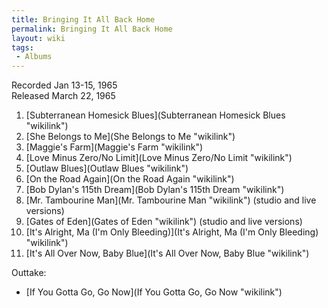 ```yaml
---
title: Bringing It All Back Home
permalink: Bringing It All Back Home
layout: wiki
tags:
 - Albums
---
```


Recorded Jan 13-15, 1965  
Released March 22, 1965

1.  [Subterranean Homesick
    Blues](Subterranean Homesick Blues "wikilink")
2.  [She Belongs to Me](She Belongs to Me "wikilink")
3.  [Maggie's Farm](Maggie's Farm "wikilink")
4.  [Love Minus Zero/No Limit](Love Minus Zero/No Limit "wikilink")
5.  [Outlaw Blues](Outlaw Blues "wikilink")
6.  [On the Road Again](On the Road Again "wikilink")
7.  [Bob Dylan's 115th Dream](Bob Dylan's 115th Dream "wikilink")
8.  [Mr. Tambourine Man](Mr. Tambourine Man "wikilink") (studio and live
    versions)
9.  [Gates of Eden](Gates of Eden "wikilink") (studio and live versions)
10. [It's Alright, Ma (I'm Only
    Bleeding)](It's Alright, Ma (I'm Only Bleeding) "wikilink")
11. [It's All Over Now, Baby
    Blue](It's All Over Now, Baby Blue "wikilink")

Outtake:

-   [If You Gotta Go, Go Now](If You Gotta Go, Go Now "wikilink")

